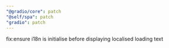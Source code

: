 ```yaml
---
"@gradio/core": patch
"@self/spa": patch
"gradio": patch
---
```


fix:ensure i18n is initialise before displaying localised loading text
